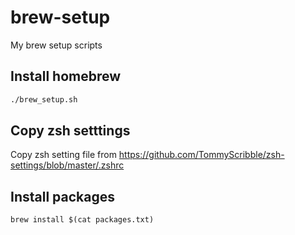 # brew-setup
My brew setup scripts

## Install homebrew

```bash
./brew_setup.sh
```

## Copy zsh setttings
Copy zsh setting file from https://github.com/TommyScribble/zsh-settings/blob/master/.zshrc

## Install packages

``` brew
brew install $(cat packages.txt)
```
